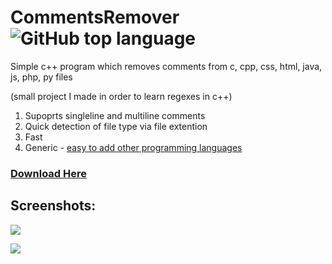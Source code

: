 # CommentsRemover ![GitHub top language](https://img.shields.io/github/languages/top/UriahShaulMandel/CommentsRemover)
Simple c++ program which removes comments from c, cpp, css, html, java, js, php, py files

(small project I made in order to learn regexes in c++)
 1. Supoprts singleline and multiline comments
 2. Quick detection of file type via file extention
 3. Fast
 4. Generic - [easy to add other programming languages](https://github.com/UriahShaulMandel/CommentsRemover/blob/ebb858a4143b4a5c33c95e2fb77263f13b202284/main.cpp#L11)

### [Download Here](https://github.com/UriahShaulMandel/CommentsRemover/raw/master/CommentsRemover.exe)
 ## Screenshots:
 ![](https://github.com/UriahShaulMandel/CommentsRemover/blob/master/py_screenshot.png?raw=true)
 
 ![](https://github.com/UriahShaulMandel/CommentsRemover/blob/master/html_screenshot.png?raw=true)
